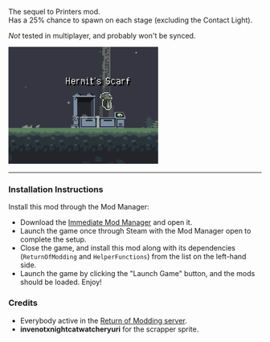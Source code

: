 The sequel to Printers mod.  
Has a 25% chance to spawn on each stage (excluding the Contact Light).  

*Not* tested in multiplayer, and probably won't be synced.  

![Scrapper showcase.gif (this probably won't show up in thunderstore)](https://github.com/Klehrik/RoRR-Printers/blob/main/printer_showcase_2.gif)

---

### Installation Instructions

Install this mod through the Mod Manager:
* Download the [Immediate Mod Manager](https://thunderstore.io/c/risk-of-rain-returns/p/ReturnOfModding/ImmediateModManager) and open it.
* Launch the game once through Steam with the Mod Manager open to complete the setup.
* Close the game, and install this mod along with its dependencies (`ReturnOfModding` and `HelperFunctions`) from the list on the left-hand side.
* Launch the game by clicking the "Launch Game" button, and the mods should be loaded. Enjoy!


### Credits
* Everybody active in the [Return of Modding server](https://discord.gg/VjS57cszMq).
* **invenotxnightcatwatcheryuri** for the scrapper sprite.